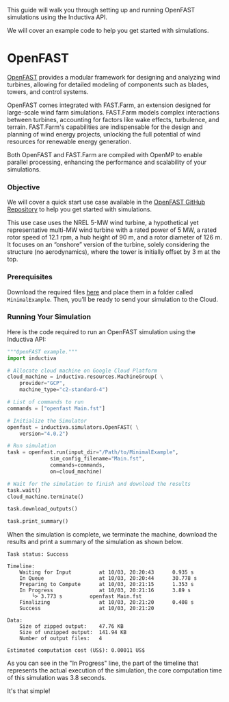 This guide will walk you through setting up and running OpenFAST simulations using the Inductiva API.

We will cover an example code to help you get started with simulations.

# OpenFAST

[OpenFAST](https://www.nrel.gov/wind/nwtc/openfast.html) provides a 
modular framework for designing and analyzing wind turbines, allowing for 
detailed modeling of components such as blades, towers, and control systems.

OpenFAST comes integrated with FAST.Farm, an extension designed for 
large-scale wind farm simulations. FAST.Farm models complex interactions 
between turbines, accounting for factors like wake effects, turbulence, 
and terrain. FAST.Farm's capabilities are indispensable for the design 
and planning of wind energy projects, unlocking the full potential of 
wind resources for renewable energy generation.

Both OpenFAST and FAST.Farm are compiled with OpenMP to enable parallel processing, enhancing the performance and scalability of your simulations.

### Objective

We will cover a quick start use case available in the [OpenFAST GitHub Repository](https://github.com/openfast) to help you get started with simulations.

This use case uses the NREL 5-MW wind turbine, a hypothetical yet representative multi-MW wind turbine with a rated power of 5 MW, a rated rotor speed of 12.1 rpm, a hub height of 90 m, and a rotor diameter of 126 m. It focuses on an “onshore” version
of the turbine, solely considering the structure (no aerodynamics), where the tower is initially offset by 3 m at the top.

### Prerequisites

Download the required files [here](https://github.com/OpenFAST/r-test/tree/main/glue-codes/openfast/MinimalExample) and place them in a folder called `MinimalExample`. Then, you’ll be ready to send your simulation to the Cloud.

### Running Your Simulation

Here is the code required to run an OpenFAST simulation using the Inductiva API:

```python
"""OpenFAST example."""
import inductiva

# Allocate cloud machine on Google Cloud Platform
cloud_machine = inductiva.resources.MachineGroup( \
    provider="GCP",
    machine_type="c2-standard-4")

# List of commands to run
commands = ["openfast Main.fst"]

# Initialize the Simulator
openfast = inductiva.simulators.OpenFAST( \
    version="4.0.2")

# Run simulation
task = openfast.run(input_dir="/Path/to/MinimalExample",
              sim_config_filename="Main.fst",
              commands=commands,
              on=cloud_machine)

# Wait for the simulation to finish and download the results
task.wait()
cloud_machine.terminate()

task.download_outputs()

task.print_summary()
```

When the simulation is complete, we terminate the machine, download the results and print a summary of the simulation as shown below.

```
Task status: Success

Timeline:
	Waiting for Input         at 10/03, 20:20:43      0.935 s
	In Queue                  at 10/03, 20:20:44      30.778 s
	Preparing to Compute      at 10/03, 20:21:15      1.353 s
	In Progress               at 10/03, 20:21:16      3.89 s
		└> 3.773 s         openfast Main.fst
	Finalizing                at 10/03, 20:21:20      0.408 s
	Success                   at 10/03, 20:21:20      

Data:
	Size of zipped output:    47.76 KB
	Size of unzipped output:  141.94 KB
	Number of output files:   4

Estimated computation cost (US$): 0.00011 US$
```

As you can see in the "In Progress" line, the part of the timeline that represents the actual execution of the simulation, 
the core computation time of this simulation was 3.8 seconds.

It's that simple!